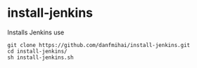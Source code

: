 # install-jenkins
Installs Jenkins
use 
```
git clone https://github.com/danfmihai/install-jenkins.git
cd install-jenkins/
sh install-jenkins.sh
```